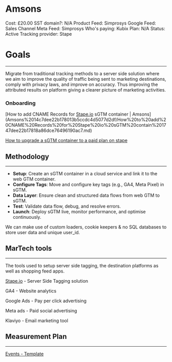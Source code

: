 # Amsons

Cost: £20.00
SST domain?: N/A
Product Feed: Simprosys
Google Feed: Sales Channel
Meta Feed: Simprosys
Who's paying: Kubix
Plan: N/A
Status: Active
Tracking provider: Stape

# **Goals**

---

Migrate from traditional tracking methods to a server side solution where we aim to improve the quality of traffic being sent to marketing destinations, comply with privacy laws, and improve on accuracy. Thus improving the attributed results on platform giving a clearer picture of marketing activities. 

### Onboarding

[How to add CNAME Records for [Stape.io](http://Stape.io) sGTM container | Amsons](Amsons%2014c7dee22b178013b5ccdc4d5077d2df/How%20to%20add%20CNAME%20Records%20for%20Stape%20io%20sGTM%20contain%201747dee22b17818a86dce76496190ac7.md)

[How to upgrade a sGTM container to a paid plan on stape](https://www.notion.so/How-to-upgrade-a-sGTM-container-to-a-paid-plan-on-stape-16c7dee22b1780c4b9d6c434944c8aaa?pvs=21)

## Methodology

---

- **Setup**: Create an sGTM container in a cloud service and link it to the web GTM container.
- **Configure Tags**: Move and configure key tags (e.g., GA4, Meta Pixel) in sGTM.
- **Data Layer**:  Ensure clean and structured data flows from web GTM to sGTM.
- **Test**: Validate data flow, debug, and resolve errors.
- **Launch**: Deploy sGTM live, monitor performance, and optimise continuously.

We can make use of custom loaders, cookie keepers & no SQL databases to store user data and unique user_id. 

## MarTech tools

---

The tools used to setup server side tagging, the destination platforms as well as shopping feed apps. 

[Stape.io](http://Stape.io) - Server Side Tagging solution 

GA4 - Website analytics

Google Ads - Pay per click advertising

Meta ads - Paid social advertising

Klaviyo - Email marketing tool

## Measurement Plan

---

[Events - Template](Amsons%2014c7dee22b178013b5ccdc4d5077d2df/Events%20-%20Template%201747dee22b1781edb303cb7f3b83b65c.csv)